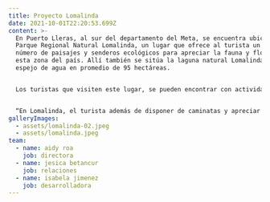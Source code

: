 ```yaml
---
title: Proyecto Lomalinda
date: 2021-10-01T22:20:53.699Z
content: >-
  En Puerto Lleras, al sur del departamento del Meta, se encuentra ubicado el
  Parque Regional Natural Lomalinda, un lugar que ofrece al turista un sin
  número de paisajes y senderos ecológicos para apreciar la fauna y flora en
  esta zona del país. Allí también se sitúa la laguna natural Lomalinda, un
  espejo de agua en promedio de 95 hectáreas.


  Los turistas que visiten este lugar, se pueden encontrar con actividades como senderismo, avistamiento de aves, recorridos acuáticos y una infraestructura hotelera que se ajusta a la panorámica que ofrece los Llanos Orientales. Así lo asegura Héctor Castañeda, habitante de Puerto Lleras y asociado de la Cooperativa Ecoturística Lomalinda.


  “En Lomalinda, el turista además de disponer de caminatas y apreciar más de 160 especies de aves que se pueden avistar en esta zona, se ofrecen otros atractivos como, por ejemplo, un recorrido a las islas que hay en medio de la laguna, o una vuelta en balsa por el borde de esta”, señala.
galleryImages:
  - assets/lomalinda-02.jpeg
  - assets/lomalinda.jpeg
team:
  - name: aidy roa
    job: directora
  - name: jesica betancur
    job: relaciones
  - name: isabela jimenez
    job: desarrolladora
---
```


